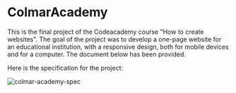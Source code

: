 # ColmarAcademy
This is the final project of the Codeacademy course "How to create websites".
The goal of the project was to develop a one-page website for an educational institution, with a responsive design, both for mobile devices and for a computer. The document below has been provided.

Here is the specification for the project:

![colmar-academy-spec](https://user-images.githubusercontent.com/110242828/184541636-603aa3e7-80f3-4500-8f6f-e06de9639791.png)
